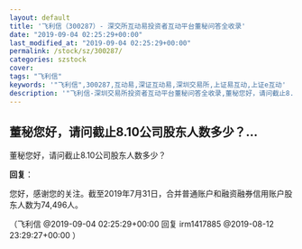 ```yaml
---
layout: default
title: '飞利信（300287）- 深交所互动易投资者互动平台董秘问答全收录'
date: "2019-09-04 02:25:29+00:00"
last_modified_at: "2019-09-04 02:25:29+00:00"
permalink: /stock/sz/300287/
categories: szstock
cover: 
tags: "飞利信"
keywords: '"飞利信",300287,互动易,深证互动易,深圳交易所,上证易互动,上证e互动'
description: '"飞利信-深圳交易所投资者互动平台董秘问答全收录,董秘您好，请问截止8.10公司股东人数多少？"'
---
```


## 董秘您好，请问截止8.10公司股东人数多少？...

董秘您好，请问截止8.10公司股东人数多少？

**回复**：

您好，感谢您的关注。截至2019年7月31日，合并普通账户和融资融券信用账户股东人数为74,496人。 

（飞利信  @2019-09-04 02:25:29+00:00 回复 irm1417885  @2019-08-12 23:29:27+00:00 ）

